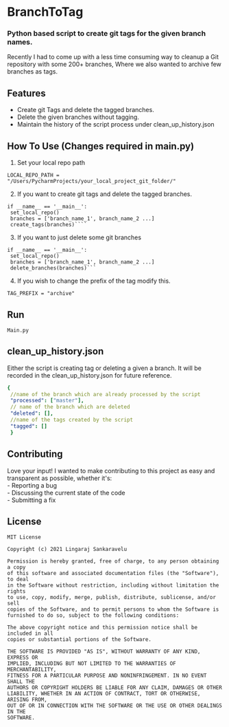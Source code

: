 # BranchToTag  
### Python based script to create git tags for the given branch names.   
Recently I had to come up with a less time consuming way to cleanup a Git repository with some 200+ branches, Where we also wanted to archive few branches as tags. 
  
## Features  
   - Create git Tags and delete the tagged branches.  
   - Delete the given branches without tagging.   
   - Maintain the history of the script process under clean_up_history.json  
  
## How To Use (Changes required in main.py)  

1. Set your local repo path  
```  
LOCAL_REPO_PATH = "/Users/PycharmProjects/your_local_project_git_folder/"  
```  

2. If you want to create git tags and delete the tagged branches.   

```  
if __name__ == '__main__':  
 set_local_repo() 
 branches = ['branch_name_1', branch_name_2 ...] 
 create_tags(branches)````  
```

 3. If you want to just delete some git branches  

```
if __name__ == '__main__':  
 set_local_repo() 
 branches = ['branch_name_1', branch_name_2 ...] 
 delete_branches(branches)```  
```  

4. If you wish to change the prefix of the tag modify this. 

```
TAG_PREFIX = "archive"
```

## Run   
    Main.py  
  
## clean_up_history.json  
Either the script is creating tag or deleting a given a branch. It will be recorded in the clean_up_history.json for future reference.   
```yaml  
{  
 //name of the branch which are already processed by the script  
 "processed": ["master"],  
 // name of the branch which are deleted 
 "deleted": [], 
 //name of the tags created by the script 
 "tagged": []
 }  
```  
  
## Contributing   
 Love your input! I wanted to make contributing to this project as easy and transparent as possible, whether it's:  
    - Reporting a bug  
    - Discussing the current state of the code  
    - Submitting a fix  
  
## License  
```  
MIT License  
  
Copyright (c) 2021 Lingaraj Sankaravelu  
  
Permission is hereby granted, free of charge, to any person obtaining a copy  
of this software and associated documentation files (the "Software"), to deal  
in the Software without restriction, including without limitation the rights  
to use, copy, modify, merge, publish, distribute, sublicense, and/or sell  
copies of the Software, and to permit persons to whom the Software is  
furnished to do so, subject to the following conditions:  
  
The above copyright notice and this permission notice shall be included in all  
copies or substantial portions of the Software.  
  
THE SOFTWARE IS PROVIDED "AS IS", WITHOUT WARRANTY OF ANY KIND, EXPRESS OR  
IMPLIED, INCLUDING BUT NOT LIMITED TO THE WARRANTIES OF MERCHANTABILITY,  
FITNESS FOR A PARTICULAR PURPOSE AND NONINFRINGEMENT. IN NO EVENT SHALL THE  
AUTHORS OR COPYRIGHT HOLDERS BE LIABLE FOR ANY CLAIM, DAMAGES OR OTHER  
LIABILITY, WHETHER IN AN ACTION OF CONTRACT, TORT OR OTHERWISE, ARISING FROM,  
OUT OF OR IN CONNECTION WITH THE SOFTWARE OR THE USE OR OTHER DEALINGS IN THE  
SOFTWARE.  
```